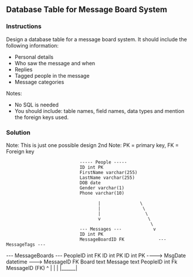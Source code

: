 ## Database Table for Message Board System

### Instructions

Design a database table for a message board system. It should include the following information:

  * Personal details
  * Who saw the message and when
  * Replies
  * Tagged people in the message
  * Message categories

Notes:

  * No SQL is needed
  * You should include: table names, field names, data types and mention the foreign keys used.

### Solution

Note: This is just one possible design
2nd Note: PK = primary key, FK = Foreign key

                                ----- People -----
                                ID int PK
                                FirstName varchar(255)
                                LastName varchar(255)
                                DOB date
                                Gender varchar(1)
                                Phone varchar(10)

                                       |               \
                                       |                \ 
                                       |                 \
                                       v                  \ 
                                                           \
                                --- Messages ---            v
                                ID int PK
                                MessageBoardID FK             --- MessageTags ---
--- MessageBoards ---           PeopleID int FK               ID int PK
ID int PK              ---->    MsgDate datetime       --->   MessageID FK
Board text                      Message text                  PeopleID int Fk
                                MessageID (FK)
                                       ^      |
                                       |      |
                                       |______|


